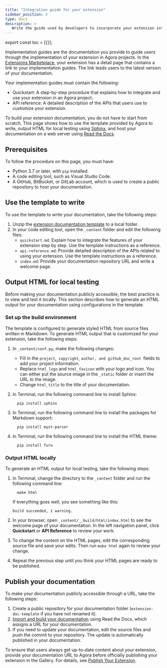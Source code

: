 ```yaml
---
title: "Integration guide for your extension"
sidebar_position: 3
type: docs
description: > 
   Write the guide used by developers to incorporate your extension into their app. 
---
```


export const toc = [{}];

Implementation guides are the documentation you provide to guide users through the implementation of your extension in Agora projects. In the [Extensions Marketplace](https://www.agora.io/en/agora-extensions-marketplace/), your extension has a detail page that contains a link to your implementation guides. The link leads users to the latest version of your documentation.

Your implementation guides must contain the following:

- Quickstart: A step-by-step procedure that explains how to integrate and use your extension in an Agora project.
- API reference: A detailed description of the APIs that users use to customize your extension.

To build your extension documentation, you do not have to start from scratch. This page shows how to use the template provided by Agora to write, output HTML for local testing using [Sphinx](https://www.sphinx-doc.org/en/master/), and host your documentation on a web server using [Read the Docs](https://docs.readthedocs.io/en/stable/index.html).

## Prerequisites

To follow the procedure on this page, you must have:

- Python 3.7 or later, with `pip` installed.
- A code editing tool, such as Visual Studio Code.
- A GitHub, BitBucket, or GitLab account, which is used to create a public repository to host your documentation.

## Use the template to write

To use the template to write your documentation, take the following steps:
1. Unzip the [extension documentation template](https://web-cdn.agora.io/docs-files/1631696989677) to a local folder.
2. In your code editing tool, open the `_content` folder and edit the following files:
   - `quickstart.md`: Explain how to integrate the features of your extension step by step. Use the template instructions as a reference.
   - `api-reference.md`: Provide detailed description of the APIs related to using your extension. Use the template instructions as a reference.
   - `index.md`: Provide your documentation repository URL and write a welcome page.

## Output HTML for local testing

Before making your documentation publicly accessible, the best practice is to view and test it locally. This section describes how to generate an HTML output for your documentation using configurations in the template.

### Set up the build environment

The template is configured to generate styled HTML from source files written in Markdown. To generate HTML output that is customized for your extension, take the following steps:

1. In `_content/conf.py`, make the following changes: 
   - Fill in the `project`,` copyright`, `author, and github_doc_root `fields to add your project information.
   - Replace `html_logo` and `html_favicon` with your logo and icon. You can either put the source image in the `_static` folder or insert the URL to the image.
   - Change `html_title` to the title of your documentation.

2. In Terminal, run the following command line to install Sphinx:
   ```
	 pip install sphinx
	```

3. In Terminal, run the following command line to install the packages for Markdown support:
   ```
	 pip install myst-parser
	```
	
4. In Terminal, run the following command line to install the HTML theme:
   ```
	 pip install furo
	```

### Output HTML locally

To generate an HTML output for local testing, take the following steps:

1. In Terminal, change the directory to the `_content` folder and run the following command line:
   ```
	 make html
	```
   If everything goes well, you see something like this:

   `build succeeded, 1 warning.`

2. In your browser, open `_content/__build/html/index.html` to see the welcome page of your documentation. In the left navigation panel, click **Quickstart** or **API Reference** to review your work.

3. To change the content on the HTML pages, edit the corresponding source file and save your edits. Then run `make html` again to review your change.

4. Repeat the previous step until you think your HTML pages are ready to be published.

## Publish your documentation

To make your documentation publicly accessible through a URL, take the following steps:

1. Create a public repository for your documentation folder (`extension-doc-template` if you have not renamed it).
2. [Import and build your documentation](https://docs.readthedocs.io/en/stable/intro/import-guide.html) using Read the Docs, which assigns a URL for your documentation.
3. If you need to update your documentation, edit the source files and push the commit to your repository. The update is automatically published in your documentation.

To ensure that users always get up-to-date content about your extension, provide your documentation URL to Agora before officially publishing your extension in the Gallery. For details, see [Publish Your Extension](publish-extension).
